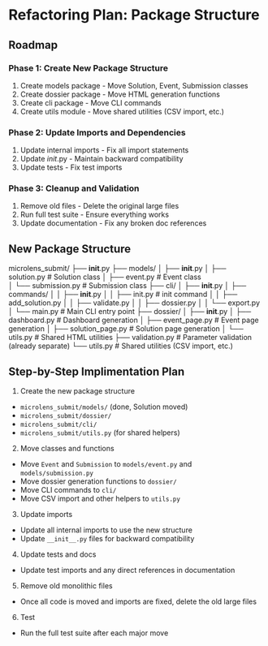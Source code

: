 # Refactoring Plan: Package Structure

## Roadmap

### Phase 1: Create New Package Structure

1. Create models package - Move Solution, Event, Submission classes
2. Create dossier package - Move HTML generation functions
3. Create cli package - Move CLI commands
4. Create utils module - Move shared utilities (CSV import, etc.)

### Phase 2: Update Imports and Dependencies
1. Update internal imports - Fix all import statements
2. Update _init_.py - Maintain backward compatibility
3. Update tests - Fix test imports

### Phase 3: Cleanup and Validation
1. Remove old files - Delete the original large files
2. Run full test suite - Ensure everything works
3. Update documentation - Fix any broken doc references

## New Package Structure

microlens_submit/
├── __init__.py
├── models/
│   ├── __init__.py
│   ├── solution.py      # Solution class
│   ├── event.py         # Event class  
│   └── submission.py    # Submission class
├── cli/
│   ├── __init__.py
│   ├── commands/
│   │   ├── __init__.py
│   │   ├── init.py      # init command
│   │   ├── add_solution.py
│   │   ├── validate.py
│   │   ├── dossier.py
│   │   └── export.py
│   └── main.py          # Main CLI entry point
├── dossier/
│   ├── __init__.py
│   ├── dashboard.py     # Dashboard generation
│   ├── event_page.py    # Event page generation
│   ├── solution_page.py # Solution page generation
│   └── utils.py         # Shared HTML utilities
├── validation.py        # Parameter validation (already separate)
└── utils.py            # Shared utilities (CSV import, etc.)

## Step-by-Step Implimentation Plan

1. Create the new package structure
  * `microlens_submit/models/` (done, Solution moved)
  * `microlens_submit/dossier/`
  * `microlens_submit/cli/`
  * `microlens_submit/utils.py` (for shared helpers)

2. Move classes and functions
  * Move `Event` and `Submission` to `models/event.py` and `models/submission.py`
  * Move dossier generation functions to `dossier/`
  * Move CLI commands to `cli/`
  * Move CSV import and other helpers to `utils.py`

3. Update imports
  * Update all internal imports to use the new structure
  * Update `__init__.py` files for backward compatibility

4. Update tests and docs
  * Update test imports and any direct references in documentation

5. Remove old monolithic files
  * Once all code is moved and imports are fixed, delete the old large files

6. Test
  * Run the full test suite after each major move
